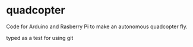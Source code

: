 # quadcopter
Code for Arduino and Rasberry Pi to make an autonomous quadcopter fly.


typed as a test for using git
